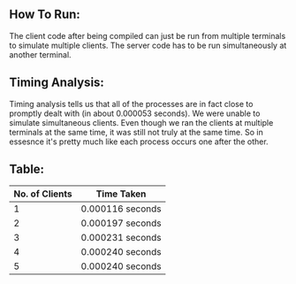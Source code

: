 ## How To Run:
The client code after being compiled can just be run from multiple terminals to simulate multiple clients.
The server code has to be run simultaneously at another terminal.

## Timing Analysis:
Timing analysis tells us that all of the processes are in fact close to promptly dealt with (in about 0.000053 seconds). We were unable to simulate simultaneous clients. Even though we ran the clients at multiple terminals at the same time, it was still not truly at the same time. So in essesnce it's pretty much like each process occurs one after the other.

## Table:

No. of Clients | Time Taken
---------------|--------------
1              | 0.000116 seconds
2              | 0.000197 seconds
3              | 0.000231 seconds
4              | 0.000240 seconds
5              | 0.000240 seconds
